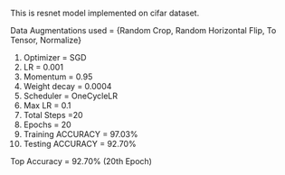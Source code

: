 This is resnet model implemented on cifar dataset. 

Data Augmentations used = {Random Crop, Random Horizontal Flip, To Tensor, Normalize}

  1. Optimizer = SGD  
  2. LR = 0.001  
  3. Momentum = 0.95  
  4. Weight decay = 0.0004
  5. Scheduler = OneCycleLR
  6. Max LR = 0.1
  7. Total Steps =20
  8. Epochs = 20
  9. Training ACCURACY = 97.03%
  10. Testing ACCURACY = 92.70%

Top Accuracy = 92.70% (20th Epoch) 
